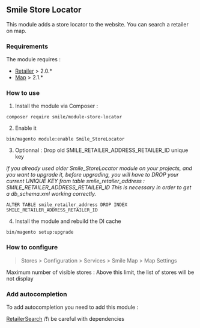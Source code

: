 ## Smile Store Locator

This module adds a store locator to the website. You can search a retailer on map.

### Requirements

The module requires :

- [Retailer](https://github.com/Smile-SA/magento2-module-retailer) > 2.0.*
- [Map](https://github.com/Smile-SA/magento2-module-map) > 2.1.*

### How to use

1. Install the module via Composer :

``` composer require smile/module-store-locator ```

2. Enable it

``` bin/magento module:enable Smile_StoreLocator ```

3. Optionnal : Drop old SMILE_RETAILER_ADDRESS_RETAILER_ID unique key

_if you already used older Smile_StoreLocator module on your projects, and you want to upgrade it,_
_before upgrading, you will have to DROP your current UNIQUE KEY from table smile_retailer_address : SMILE_RETAILER_ADDRESS_RETAILER_ID_
_This is necessary in order to get a db_schema.xml working correctly._

``` ALTER TABLE smile_retailer_address DROP INDEX SMILE_RETAILER_ADDRESS_RETAILER_ID ```

4. Install the module and rebuild the DI cache

``` bin/magento setup:upgrade ```

### How to configure

> Stores > Configuration > Services  > Smile Map > Map Settings

Maximum number of visible stores : Above this limit, the list of stores will be not display

### Add autocompletion

To add autocompletion you need to add this module :

[RetailerSearch](https://github.com/Smile-SA/magento2-module-retailer-elasticsuite-search)
/!\ be careful with dependencies
